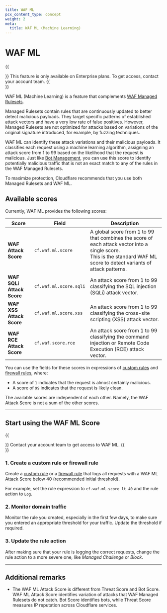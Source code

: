 ```yaml
---
title: WAF ML
pcx_content_type: concept
weight: 2
meta:
  title: WAF ML (Machine Learning)
---
```


# WAF ML

{{<Aside type="note">}}
This feature is only available on Enterprise plans. To get access, contact your account team.
{{</Aside>}}

WAF ML (Machine Learning) is a feature that complements [WAF Managed Rulesets](/waf/managed-rulesets/).

Managed Rulesets contain rules that are continuously updated to better detect malicious payloads. They target specific patterns of established attack vectors and have a very low rate of false positives. However, Managed Rulesets are not optimized for attacks based on variations of the original signature introduced, for example, by fuzzing techniques.

WAF ML can identify these attack variations and their malicious payloads. It classifies each request using a machine learning algorithm, assigning an attack score from 1 to 99 based on the likelihood that the request is malicious. Just like [Bot Management](/bots/get-started/bm-subscription/), you can use this score to identify potentially malicious traffic that is not an exact match to any of the rules in the WAF Managed Rulesets.

To maximize protection, Cloudflare recommends that you use both Managed Rulesets and WAF ML.

## Available scores

Currently, WAF ML provides the following scores:

<table>
  <thead>
    <tr>
      <th style="width: 17%">Score</th>
      <th style="width: 33%">Field</th>
      <th>Description</th>
    </tr>
  </thead>
  <tbody>
  </tbody>
  <tr>
    <td><strong>WAF Attack Score</strong></td>
    <td><code>cf.waf.ml.score</code></td>
    <td>A global score from 1 to 99 that combines the score of each attack vector into a single score.<br/>
      This is the standard WAF ML score to detect variants of attack patterns.</td>
  </tr>
  <tr>
    <td><strong>WAF SQLi Attack Score</strong></td>
    <td><code>cf.waf.ml.score.sqli</code></td>
    <td>An attack score from 1 to 99 classifying the SQL injection (SQLi) attack vector.</td>
  </tr>
  <tr>
    <td><strong>WAF XSS Attack Score</strong></td>
    <td><code>cf.waf.ml.score.xss</code></td>
    <td>An attack score from 1 to 99 classifying the cross-site scripting (XSS) attack vector.</td>
  </tr>
  <tr>
    <td><strong>WAF RCE Attack Score</strong></td>
    <td><code>cf.waf.score.rce</code></td>
    <td>An attack score from 1 to 99 classifying the command injection or Remote Code Execution (RCE) attack vector.</td>
  </tr>
</table>

You can use the fields for these scores in expressions of [custom rules](/waf/custom-rules/) and [firewall rules](/waf/firewall-rules/), where:

* A score of `1` indicates that the request is almost certainly malicious.
* A score of `99` indicates that the request is likely clean.

The available scores are independent of each other. Namely, the WAF Attack Score is not a sum of the other scores.

---

## Start using the WAF ML Score

{{<Aside type="note" header="Before you start">}}
Contact your account team to get access to WAF ML.
{{</Aside>}}

### 1. Create a custom rule or firewall rule

Create a [custom rule](/waf/custom-rules/create-dashboard/#create-a-custom-rule) or a [firewall rule](/firewall/cf-dashboard/create-edit-delete-rules/#create-a-firewall-rule) that logs all requests with a WAF ML Attack Score below 40 (recommended initial threshold).

For example, set the rule expression to `cf.waf.ml.score lt 40` and the rule action to `Log`.

### 2. Monitor domain traffic

Monitor the rule you created, especially in the first few days, to make sure you entered an appropriate threshold for your traffic. Update the threshold if required.

### 3. Update the rule action

After making sure that your rule is logging the correct requests, change the rule action to a more severe one, like _Managed Challenge_ or _Block_.

---

## Additional remarks

* The WAF ML Attack Score is different from Threat Score and Bot Score. WAF ML Attack Score identifies variation of attacks that WAF Managed Rulesets do not catch. Bot Score identifies bots, while Threat Score measures IP reputation across Cloudflare services.